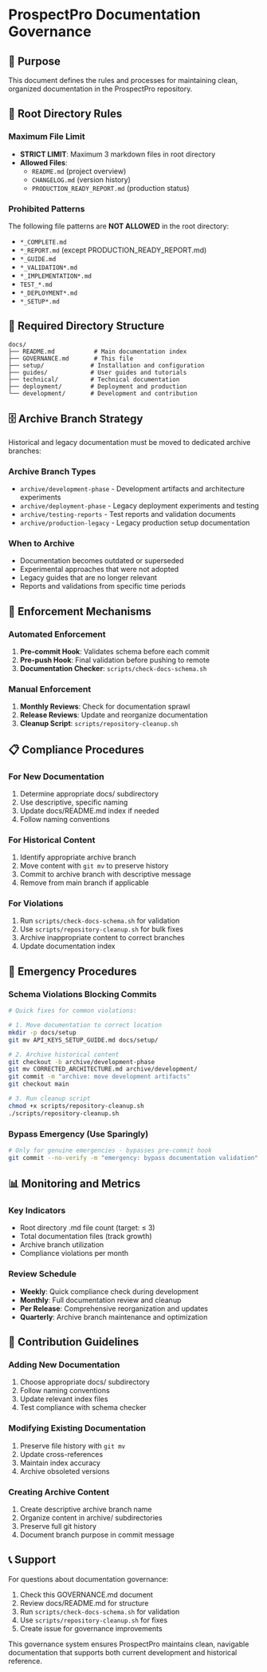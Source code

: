 # ProspectPro Documentation Governance

## 🎯 Purpose

This document defines the rules and processes for maintaining clean, organized documentation in the ProspectPro repository.

## 📏 Root Directory Rules

### Maximum File Limit
- **STRICT LIMIT**: Maximum 3 markdown files in root directory
- **Allowed Files**: 
  - `README.md` (project overview)
  - `CHANGELOG.md` (version history)  
  - `PRODUCTION_READY_REPORT.md` (production status)

### Prohibited Patterns
The following file patterns are **NOT ALLOWED** in the root directory:
- `*_COMPLETE.md`
- `*_REPORT.md` (except PRODUCTION_READY_REPORT.md)
- `*_GUIDE.md`
- `*_VALIDATION*.md`
- `*_IMPLEMENTATION*.md`
- `TEST_*.md`
- `*_DEPLOYMENT*.md`
- `*_SETUP*.md`

## 📁 Required Directory Structure

```
docs/
├── README.md           # Main documentation index
├── GOVERNANCE.md       # This file
├── setup/             # Installation and configuration
├── guides/            # User guides and tutorials
├── technical/         # Technical documentation
├── deployment/        # Deployment and production
└── development/       # Development and contribution
```

## 🗄️ Archive Branch Strategy

Historical and legacy documentation must be moved to dedicated archive branches:

### Archive Branch Types
- `archive/development-phase` - Development artifacts and architecture experiments
- `archive/deployment-phase` - Legacy deployment experiments and testing
- `archive/testing-reports` - Test reports and validation documents  
- `archive/production-legacy` - Legacy production setup documentation

### When to Archive
- Documentation becomes outdated or superseded
- Experimental approaches that were not adopted
- Legacy guides that are no longer relevant
- Reports and validations from specific time periods

## 🔧 Enforcement Mechanisms

### Automated Enforcement
1. **Pre-commit Hook**: Validates schema before each commit
2. **Pre-push Hook**: Final validation before pushing to remote
3. **Documentation Checker**: `scripts/check-docs-schema.sh`

### Manual Enforcement
1. **Monthly Reviews**: Check for documentation sprawl
2. **Release Reviews**: Update and reorganize documentation
3. **Cleanup Script**: `scripts/repository-cleanup.sh`

## 📋 Compliance Procedures

### For New Documentation
1. Determine appropriate docs/ subdirectory
2. Use descriptive, specific naming
3. Update docs/README.md index if needed
4. Follow naming conventions

### For Historical Content
1. Identify appropriate archive branch
2. Move content with `git mv` to preserve history
3. Commit to archive branch with descriptive message
4. Remove from main branch if applicable

### For Violations
1. Run `scripts/check-docs-schema.sh` for validation
2. Use `scripts/repository-cleanup.sh` for bulk fixes
3. Archive inappropriate content to correct branches
4. Update documentation index

## 🚨 Emergency Procedures

### Schema Violations Blocking Commits
```bash
# Quick fixes for common violations:

# 1. Move documentation to correct location
mkdir -p docs/setup
git mv API_KEYS_SETUP_GUIDE.md docs/setup/

# 2. Archive historical content
git checkout -b archive/development-phase
git mv CORRECTED_ARCHITECTURE.md archive/development/
git commit -m "archive: move development artifacts"
git checkout main

# 3. Run cleanup script
chmod +x scripts/repository-cleanup.sh
./scripts/repository-cleanup.sh
```

### Bypass Emergency (Use Sparingly)
```bash
# Only for genuine emergencies - bypasses pre-commit hook
git commit --no-verify -m "emergency: bypass documentation validation"
```

## 📊 Monitoring and Metrics

### Key Indicators
- Root directory .md file count (target: ≤ 3)
- Total documentation files (track growth)
- Archive branch utilization
- Compliance violations per month

### Review Schedule
- **Weekly**: Quick compliance check during development
- **Monthly**: Full documentation review and cleanup
- **Per Release**: Comprehensive reorganization and updates
- **Quarterly**: Archive branch maintenance and optimization

## 🤝 Contribution Guidelines

### Adding New Documentation
1. Choose appropriate docs/ subdirectory
2. Follow naming conventions
3. Update relevant index files
4. Test compliance with schema checker

### Modifying Existing Documentation
1. Preserve file history with `git mv`
2. Update cross-references
3. Maintain index accuracy
4. Archive obsoleted versions

### Creating Archive Content
1. Create descriptive archive branch name
2. Organize content in archive/ subdirectories
3. Preserve full git history
4. Document branch purpose in commit message

## 📞 Support

For questions about documentation governance:
1. Check this GOVERNANCE.md document
2. Review docs/README.md for structure
3. Run `scripts/check-docs-schema.sh` for validation
4. Use `scripts/repository-cleanup.sh` for fixes
5. Create issue for governance improvements

This governance system ensures ProspectPro maintains clean, navigable documentation that supports both current development and historical reference.
